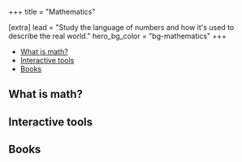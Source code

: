 +++
title = "Mathematics"

[extra]
lead = "Study the language of numbers and how it's used to describe the real world."
hero_bg_color = "bg-mathematics"
+++

- [What is math?](#what-is-math)
- [Interactive tools](#interactive-tools)
- [Books](#books)

## What is math?

## Interactive tools

## Books